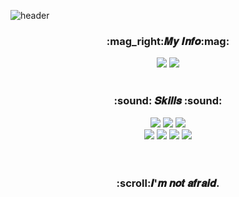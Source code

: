 ![header](https://capsule-render.vercel.app/api?type=waving&color=80deea&height=300&section=header&text=Lawen-s%20🚀&animation=twinkling&fontColor=fafafa&fontSize=90&rotate=345)

<div align="center">
    <h3>:mag_right:𝑴𝒚 𝑰𝒏𝒇𝒐:mag:</h3>
    <a href="https://baam.tistory.com/" target="_blank"><img src="https://img.shields.io/badge/BLOG-1976d2?style=flat-square&logo=Diaspora&logoColor=white"/></a> <img src="https://img.shields.io/badge/lawens7215@gmail.com-d81b60?style=flat-square&logo=Gmail&logoColor=white"/>
</br>

</br>
  <h3> :sound: 𝑺𝒌𝒊𝒍𝒍𝒔 :sound:</h3>
  <img src="https://img.shields.io/badge/React-61DAFB?style=flat-square&logo=React&logoColor=white"/>  <img src="https://img.shields.io/badge/JavaScript-F7DF1E?style=flat-square&logo=JavaScript&logoColor=white"/> <img src="https://img.shields.io/badge/Node.js-339933?style=flat-square&logo=Node.js&logoColor=white"/></br> <img src="https://img.shields.io/badge/Express-4169E1?style=flat-square&logo=Express&logoColor=white"/> <img src="https://img.shields.io/badge/MySQL-4479A1?style=flat-square&logo=MySQL&logoColor=white"/> <img src="https://img.shields.io/badge/Sequelize-52B0E7?style=flat-square&logo=Sequelize&logoColor=white"/> <img src="https://img.shields.io/badge/AWS-232F3E?style=flat-square&logo=Amazon AWS&logoColor=white"/>
  </br>
</br>
</br>
<h3>:scroll:𝑰'𝒎 𝒏𝒐𝒕 𝒂𝒇𝒓𝒂𝒊𝒅.</h3>
</div>

<!-- <p align="center"><img src="https://github-readme-stats.vercel.app/api?username=Lawen-s&show_icons=true&theme=buefy"/></p> -->
<!--
**Lawen-s/Lawen-s** is a ✨ _special_ ✨ repository because its `README.md` (this file) appears on your GitHub profile.

Here are some ideas to get you started:

- 🔭 I’m currently working on ...
- 🌱 I’m currently learning ...
- 👯 I’m looking to collaborate on ...
- 🤔 I’m looking for help with ...
- 💬 Ask me about ...
- 📫 How to reach me: ...
- 😄 Pronouns: ...
- ⚡ Fun fact: ...
-->
